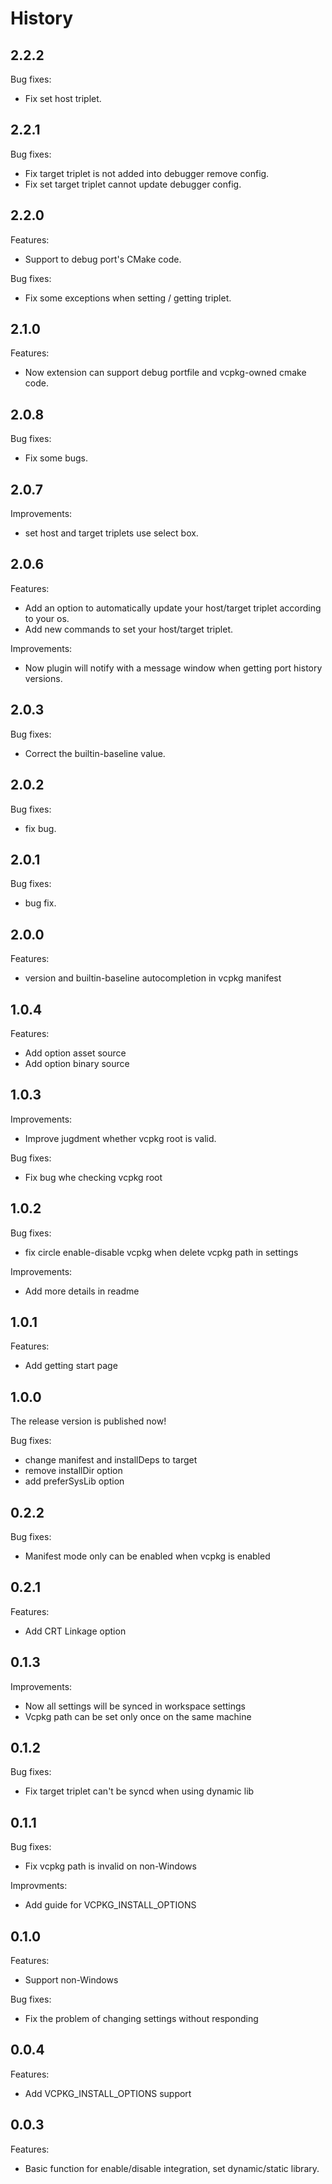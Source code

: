 # History

## 2.2.2
Bug fixes:

- Fix set host triplet.

## 2.2.1
Bug fixes:

- Fix target triplet is not added into debugger remove config.
- Fix set target triplet cannot update debugger config.


## 2.2.0
Features:

- Support to debug port's CMake code.

Bug fixes:

- Fix some exceptions when setting / getting triplet.


## 2.1.0
Features:

- Now extension can support debug portfile and vcpkg-owned cmake code.


## 2.0.8
Bug fixes:

- Fix some bugs.


## 2.0.7
Improvements:

- set host and target triplets use select box.


## 2.0.6
Features:

- Add an option to automatically update your host/target triplet according to your os.
- Add new commands to set your host/target triplet.

Improvements:

- Now plugin will notify with a message window when getting port history versions.


## 2.0.3
Bug fixes:

- Correct the builtin-baseline value.


## 2.0.2
Bug fixes:

- fix bug.


## 2.0.1
Bug fixes:

- bug fix.


## 2.0.0
Features:

- version and builtin-baseline autocompletion in vcpkg manifest


## 1.0.4
Features:

- Add option asset source
- Add option binary source


## 1.0.3
Improvements:

- Improve jugdment whether vcpkg root is valid.

Bug fixes:

- Fix bug whe checking vcpkg root


## 1.0.2
Bug fixes:

- fix circle enable-disable vcpkg when delete vcpkg path in settings

Improvements:

- Add more details in readme


## 1.0.1
Features:

- Add getting start page


## 1.0.0
The release version is published now!

Bug fixes:

- change manifest and installDeps to target
- remove installDir option
- add preferSysLib option


## 0.2.2
Bug fixes:

- Manifest mode only can be enabled when vcpkg is enabled


## 0.2.1
Features:

- Add CRT Linkage option


## 0.1.3
Improvements:

- Now all settings will be synced in workspace settings
- Vcpkg path can be set only once on the same machine


## 0.1.2
Bug fixes:

- Fix target triplet can't be syncd when using dynamic lib


## 0.1.1
Bug fixes:

- Fix vcpkg path is invalid on non-Windows

Improvments:

- Add guide for VCPKG_INSTALL_OPTIONS


## 0.1.0
Features:

- Support non-Windows

Bug fixes:

- Fix the problem of changing settings without responding


## 0.0.4
Features:

- Add VCPKG_INSTALL_OPTIONS support


## 0.0.3
Features:

- Basic function for enable/disable integration, set dynamic/static library.
